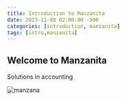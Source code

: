 ```yaml
---
title: Introduction to Manzanita
date: 2023-11-08 02:00:00 -500
categories: [introduction, manzanita]
tags: [intro,manzanita]
---
```



## Welcome to Manzanita

Solutions in accounting

![manzana](https://img.freepik.com/fotos-premium/manzana-silvestre-europea-o-fruta-manzana-bosque-monton-manzanas-rojas-maduras-frescas-colgando-rama-arbol_653449-4286.jpg?w=2000)